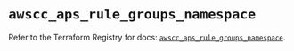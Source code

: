 # `awscc_aps_rule_groups_namespace`

Refer to the Terraform Registry for docs: [`awscc_aps_rule_groups_namespace`](https://registry.terraform.io/providers/hashicorp/awscc/0.70.0/docs/resources/aps_rule_groups_namespace).
